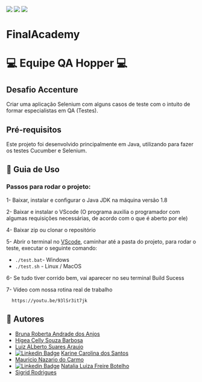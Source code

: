 ![](https://img.shields.io/badge/java-v.1.8-blue.svg)
![](https://img.shields.io/badge/cucumber-v.0.0.1-yellow.svg)
![](https://img.shields.io/badge/selenium-v.3.141.59-green.svg)

# FinalAcademy

# :computer: Equipe QA Hopper :computer:

## Desafio Accenture 
Criar uma aplicação Selenium com alguns casos de teste com o intuito de formar especialistas em QA (Testes).


## Pré-requisitos
Este projeto foi desenvolvido principalmente em Java, utilizando para fazer os testes Cucumber e Selenium. 


## 🚀 Guia de Uso

### Passos para rodar o projeto:

1- Baixar, instalar e configurar o Java JDK na máquina versão 1.8

2- Baixar e instalar o VScode (O programa auxilia o programador com algumas requisições necessárias, de acordo com o que é aberto por ele)

4- Baixar zip ou clonar o repositório
  
5- Abrir o terminal no [VScode](https://code.visualstudio.com/), caminhar até a pasta do projeto, para rodar o teste, executar o seguinte comando:

- ```./test.bat```- Windows
- ```./test.sh``` - Linux / MacOS

6- Se tudo tiver corrido bem, vai aparecer no seu terminal Build Sucess

7- Vídeo com nossa rotina real de trabalho

      https://youtu.be/93lSr3it7jk

## 🎨 Autores 
- [Bruna Roberta Andrade dos Anjos](https://github.com/brunardosanjos)
- [Higea Celly Souza Barbosa](https://github.com/higeasouza)
- [Luiz ALberto Suares Araujo](https://github.com/luialbeto)
- [![Linkedin Badge](https://img.shields.io/badge/-Karine-blue?style=flat-square&logo=Linkedin&logoColor=white&link=https://www.linkedin.com/in/karine-santos-8023b6127/)](https://www.linkedin.com/in/karine-santos-8023b6127/) [Karine Carolina dos Santos](https://github.com/Karinecasant)  
- [Mauricio Nazario do Carmo](https://github.com/Mauricio-Nazario)
- [![Linkedin Badge](https://img.shields.io/badge/-Natália-blue?style=flat-square&logo=Linkedin&logoColor=white&link=https://www.linkedin.com/in/natalialfbotelho/)](https://www.linkedin.com/in/natalialfbotelho/) [Natalia Luiza Freire Botelho](https://github.com/natalialfbotelho)  
- [Sigrid Rodrigues](https://github.com/sigrid-fr)
